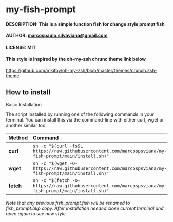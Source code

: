 # my-fish-prompt

#### DESCRIPTION: This is a simple function fish for change style prompt fish                   
                                                                        
#### AUTHOR: marcospaulo.silvaviana@gmail.com                                  
#### LICENSE: MIT                                                              
#### This style is inspired by the oh-my-zsh chrunc theme link below   

https://github.com/mkitby/oh-my-zsh/blob/master/themes/crunch.zsh-theme

## How to install

Basic Installation

The script installed by running one of the following commands in your terminal. You can install this via the command-line with either curl, wget or another similar tool.


| Method 	|  Command                                                                                                |
| :-------- | :------------------------------------------------------------------------------------------------------ |
| **curl**  |  `sh -c "$(curl -fsSL https://raw.githubusercontent.com/marcospsviana/my-fish-prompt/main/install.sh)"` |
| **wget**  |  `sh -c "$(wget -O- https://raw.githubusercontent.com/marcospsviana/my-fish-prompt/main/install.sh)"`   |
| **fetch**	|  `sh -c "$(fetch -o- https://raw.githubusercontent.com/marcospsviana/my-fish-prompt/main/install.sh)"`  |


_Note that any previous fish_prompt.fish will be renamed to fish_prompt.bkp.copy. After installation needed close current terminal and open again to see new style._

